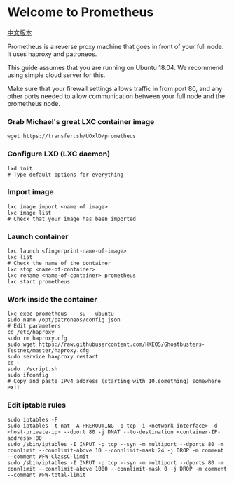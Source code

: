 # Welcome to Prometheus

[中文版本](https://github.com/HKEOS/Ghostbusters-Testnet/blob/master/prometheus_CN.md)

Prometheus is a reverse proxy machine that goes in front of your full node. It uses haproxy and patroneos.

This guide assumes that you are running on Ubuntu 18.04. We recommend using simple cloud server for this.

Make sure that your firewall settings allows traffic in from port 80, and any other ports needed to allow communication between your full node and the prometheus node.

### Grab Michael's great LXC container image

```console
wget https://transfer.sh/UOxlD/prometheus
```

### Configure LXD (LXC daemon)

```console
lxd init
# Type default options for everything
```

### Import image

```console
lxc image import <name of image>
lxc image list
# Check that your image has been imported
```

### Launch container

```console
lxc launch <fingerprint-name-of-image>
lxc list
# Check the name of the container
lxc stop <name-of-container>
lxc rename <name-of-container> prometheus
lxc start prometheus
```

### Work inside the container

```console
lxc exec prometheus -- su - ubuntu
sudo nano /opt/patroneos/config.json
# Edit parameters
cd /etc/haproxy
sudo rm haproxy.cfg
sudo wget https://raw.githubusercontent.com/HKEOS/Ghostbusters-Testnet/master/haproxy.cfg
sudo service haxproxy restart
cd ~
sudo ./script.sh
sudo ifconfig
# Copy and paste IPv4 address (starting with 10.something) somewhere
exit
```

### Edit iptable rules
```console
sudo iptables -F
sudo iptables -t nat -A PREROUTING -p tcp -i <network-interface> -d <host-private-ip> --dport 80 -j DNAT --to-destination <container-IP-address>:80
sudo /sbin/iptables -I INPUT -p tcp --syn -m multiport --dports 80 -m connlimit --connlimit-above 10 --connlimit-mask 24 -j DROP -m comment --comment WFW-ClassC-limit
sudo /sbin/iptables -I INPUT -p tcp --syn -m multiport --dports 80 -m connlimit --connlimit-above 1000 --connlimit-mask 0 -j DROP -m comment --comment WFW-total-limit
```
